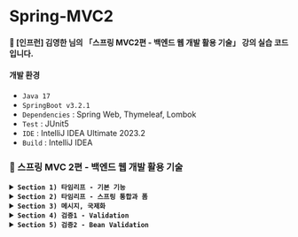 # Spring-MVC2
#### 📣 [인프런] 김영한 님의 「스프링 MVC2편 - 백엔드 웹 개발 활용 기술」 강의 실습 코드입니다.

#### 개발 환경
* `Java 17`
* `SpringBoot v3.2.1`
* `Dependencies` : Spring Web, Thymeleaf, Lombok
* `Test` : JUnit5
* `IDE` : IntelliJ IDEA Ultimate 2023.2
* `Build` : IntelliJ IDEA

### 🍃 스프링 MVC 2편 - 백엔드 웹 개발 활용 기술

<details>

**<summary> `Section 1) 타임리프 - 기본 기능` </summary>**
#### 🌿 타임리프 특징
* 서버 사이드 HTML 렌더링 (SSR)
   * 백엔드 서버에서 HTML을 동적으로 렌더링 하는 용도로 사용 

* 네츄럴 템플릿 (natural templates)
   * 순수 HTML을 그대로 유지하면서 뷰 템플릿 사용 가능 (➡️ 웹 브라우저에서 파일을 직접 열어도 내용을 확인할 수 있고, 서버를 통해 뷰 템플릿을 거쳐 동적으로 변경된 결과도 확인할 수 있음)

* 스프링 통합 지원
   * 스프링과 자연스럽게 통합되고, 스프링의 다양한 기능을 편리하게 사용할 수 있도록 지원 

#### 기본 표현식
* 텍스트 - text, utext
  ##### 1️⃣ HTML의 콘텐츠에 데이터를 출력할 경우
    * `th:text`

  ##### 2️⃣ HTML 콘텐츠 영역 안에서 직접 데이터를 출력할 경우
    * `[[...]]`

  #### ⚠️ HTML 문서는 특수 문자를 기반으로 정의되어 있어 뷰 템플릿으로 HTML 화면을 생성할 때, 특수 문자가 있는 것을 주의해서 사용해야 함

  * Escape
    * HTML에서 사용하는 특수 문자를 ***HTML 엔티티**로 변경하는 것
      * HTML 엔티티 : HTML에 미리 예약된 문자인 HTML 예약어(reserved characters)를 HTML 코드에서 사용하면, 웹 브라우저는 평소와 다른 의미로 해석하게 됨 ➡️ 따라서 HTML 예약어를 기존에 사용하던 의미 그대로 사용하기 위해 별도로 만든 문자셋
  
    * 🌿 타임리프의 `th:text`, `[[...]]` : 기본적으로 이스케이프 제공
      * 예 : `<` ➡️ `&lt;`, `>` ➡️ `&gt;` 
  
  * UnEscape
    * 🌿 타임리프에서 이스케이프 기능을 사용하지 않을 경우
      * `th:text` ➡️ `th:utext`
      * `[[...]]` ➡️ `[(...)]`

  #### 👉 Escape를 기본으로 하고, 꼭 필요할 때만 UnEscape를 사용하자!

* 변수 - SpringEL
  * 🌿 타임리프에서 변수를 사용할 때 : 변수 표현식(`${...}`) ➕ 스프링이 제공하는 표현식(SpringEL) 사용

  #### SpringEL 다양한 표현식 사용
  ##### ✔️ Object
  * `user.username` : `user`의 `username`에 프로퍼티 접근 (`user.getUsername()`)
  * `user['username`]` : 위와 동일
  * `user.getUsername()` : `user`의 `getUsername()` 직접 호출

  ##### ✔️ List
  * `users[0].username` : List에서 첫번째 회원을 찾고, `username`에 프로퍼티 접근 (`list.get(0).getUsername()`)
  * `users[0]['username']` : 위와 동일
  * `users[0].getUsername()` : List에서 첫번째 회원을 찾고 `getUsername()` 직접 호출

  ##### ✔️ Map
  * `userMap['userA']` : Map에서 userA를 찾고, `username`에 프로퍼티 접근 (`map.get("userA").getUsername()`)
  * `userMap['userA']['username']` : 위와 동일
  * `userMap['userA'].getUsername()` :  Map에서 userA를 찾고, `getUsername()` 직접 호출
 
  #### 지역 변수
  * `th:with`
  * 선언한 태그 안에서만 사용 가능
  ```html
  <h1>지역 변수 - (th:with)</h1>
  <div th:with="first=${users[0]}">
   <p>처음 사람의 이름은 <span th:text="${first.username}"></span></p>
  </div>
  ```
    * List에서 첫번째 회원을 찾아 `first`에 담아두고 `username`에 프로퍼티 접근 ➡️ 결과 : 처음 사람의 이름 출력

* 기본 객체
  * 🌿 타임리프에서 제공하는 기본 객체
  * `#` 기호로 시작
    * `#ctx`
    * `#vars`
    * `#locale`
  * 편의 객체도 제공
    * HTTP 요청 파라미터 접근 : param
      * 예) `${param.paramData}` 
    * HTTP 세션 접근 : session
      * 예) `${session.sessionData}` 
    * 스프링 빈 접근 : @
      * 예) `${@helloBean.hello('Spring!')}` 

* 유틸리티 객체와 날짜
  * 유틸리티 객체 : 문자, 숫자, 날짜, URI 등을 편리하게 다루는 객체
    * [타임리프 유틸리티 객체 목록](https://www.thymeleaf.org/doc/tutorials/3.0/usingthymeleaf.html#expression-utility-objects)  

* URL 링크
  * `@{...}`
  ##### ✔️ 단순한 URL
  * `@{/hello}` ➡️ `/hello` 

  ##### ✔️ 쿼리 파라미터
  * `@{/hello(param1=${param1}, param2=${param2})}` ➡️ `/hello?param1=data1&param2=data2`
  * () : 쿼리 파라미터로 처리

  ##### ✔️ 경로 변수
  * `@{/hello/{param1}/{param2}(param1=${param1}, param2=${param2})}` ➡️ `/hello/data1/data2`
  * URL 경로상 변수가 있으면, () 부분은 경로 변수로 처리
    * 경로를 만드는 부분과 데이터가 있는 부분이 분리 되어 있어 유지보수 용이

  ##### ✔️ 경로 변수 + 쿼리 파라미터
  * `@{/hello/{param1}(param1=${param1}, param2=${param2})}` ➡️ `/hello/data1?param2=data2`
  * 경로 변수와 쿼리 파라미터 함께 사용 가능

* 리터럴 (Literals) - 소스 코드상 고정된 값
  * 🌿 타임리프의 리터럴
    * 문자 : `'hello'`
      * 항상 `'` (작은 따옴표)로 감싸야 함
        * BUT, 공백 없이 쭉 이어진다면 작은 따옴표 생략 가능
          ```html
          <li>'hello' + ' world!' = <span th:text="'hello' + ' world!'"></span></li>
          <li>'hello world!' = <span th:text="'hello world!'"></span></li>
          <li>'hello ' + ${data} = <span th:text="'hello ' + ${data}"></span></li>
          <li>리터럴 대체 |hello ${data}| = <span th:text="|hello ${data}|"></span></li>
          ```
    * 숫자 : `10`
    * 참, 거짓 : `true`, `false`
    * null : `null`  

* 연산
  * 산술 연산
    ```html
    <li>10 + 2 = <span th:text="10 + 2"></span></li> // 10 + 2 = 12
    <li>10 % 2 == 0 = <span th:text="10 % 2 == 0"></span></li> // 10 % 2 == 0 = true
    ``` 

  * 비교 연산 : HTML 엔티티 사용
    * `>` ➡️ `(gt)`
    * `<` ➡️ `(lt)`
    * `>=` ➡️ `(ge)`
    * `<=` ➡️ `(le)`
    * `!` ➡️ `not`
    * `==` ➡️ `(eq)`
    * `!=` ➡️ `(neq, ne)`
    ```html
    <li>1 > 10 = <span th:text="1 > 10"></span></li> // 1 > 10 = false
    <li>1 gt 10 = <span th:text="1 gt 10"></span></li> // 1 gt 10 = false
    <li>1 &gt; 10 = <span th:text="1 &gt; 10"></span></li> // 1 &gt; 10 = false
    ``` 

  * 조건식 : 자바 조건식과 유사
    ```html
    <li>(10 % 2 == 0)? '짝수':'홀수' = <span th:text="(10 % 2 == 0)? '짝수':'홀수'"></span></li> // (10 % 2 == 0)? '짝수':'홀수' = 짝수
    ```   

  * Elvis 연산자
    * `?:`
    * `?:`의 왼쪽 객체가 Not-Null ➡️ 그 객체의 값 리턴, Null ➡️ `?:`의 오른쪽 값 리턴 
    ```html
    <li>${data}?: '데이터가 없습니다.' = <span th:text="${data}?: '데이터가 없습니다.'"></span></li> // ${data}?: '데이터가 없습니다.' = Spring!
    <li>${nullData}?: '데이터가 없습니다.' = <span th:text="${nullData}?: '데이터가 없습니다.'"></span></li> // ${nullData}?: '데이터가 없습니다.' = 데이터가 없습니다.
    ```  

  * No-Operation : _인 경우, 마치 타임리프가 실행되지 않는 것처럼 동작 (HTML 내용 그대로 출력 ➡️ HTML 내용이 기본값)
    * `?: _`
    ```html
    <li>${data}?: _ = <span th:text="${data}?: _">데이터가 없습니다.</span></li> // ${data}?: _ = Spring!
    <li>${nullData}?: _ = <span th:text="${nullData}?: _">데이터가 없습니다.</span></li> // ${nullData}?: _ = 데이터가 없습니다.
    ```

* 속성
  * 속성 설정 
    * 🌿 타임리프는 주로 HTML 태그에 `th:*` 속성을 지정하는 방식으로 동작
    * 기존 속성이 있으면 `th:*`로 지정한 속성으로 대체, 기존 속성이 없으면 새로 생성

  * 속성 추가
    * `th:attrappend` : 속성 값 뒤에 값 추가
    * `th:attrprepend` : 속성 값 앞에 값 추가
    * `th:classappend` : class 속성의 적절한 위치에 값 추가

  * checked 처리
    * HTML의 checked 속성 : checked 속성 값과 상관없이 checked라는 속성만 있어도 체크됨 ➡️ 타임리프의 `th:checked` 사용시, 값이 false면 checked 속성 자체를 제거해줌 (체크 처리 ❌)

* 반복
  * 반복 기능
    * `<tr th:each="user : ${users}">`
      * 오른쪽 컬렉션 (`${users}"`)의 값을 하나씩 꺼내 왼쪽 변수(`user`)에 담아 태그 반복 실행
      * `java.util.Iterable`, `java.util.Enumeration`을 구현한 모든 객체에 반복 사용 가능

  * 반복 상태 유지
    * `<tr th:each="user, userStat : ${users}">`
      * 반복에 두번째 파라미터를 설정하여 반복 상태 확인 가능 (두번째 파라미터 생략 가능 ➡️ 생락시 지정한 변수명 ➕ Stat)

  * 반복 상태 유지 기능
      * `index` : 0부터 시작하는 값
      * `count` : 1부터 시작하는 값
      * `size` : 전체 크기
      * `even`, `odd` : 홀수, 짝수 여부 (결괏값 boolean)
      * `first`, `last` : 처음, 마지막 여부 (결괏값 boolean)
      * `current` : 현재 객체 정보
   
* 조건부 평가
##### 🌿 타임리프의 조건식
* `if`, `unless` (↔ `if`)
  * 해당 조건이 맞지 않으면, 태그 자체 렌더링 ❌

* `switch`
  * case에 따른 태그 출력
  * `*` : 조건이 없을 때 사용하는 디폴트
  ```html
  <td th:switch="${user.age}">
    <span th:case="10">10살</span>
    <span th:case="20">20살</span>
    <span th:case="*">기타</span>
  </td>
  ```

* 주석
  ##### 1️⃣ 표준 HTML 주석
  * `<!-- ... -->`
  * 타임리프가 렌더링 하지 않고 그대로 남겨둠

  ##### 2️⃣ 타임리프 파서 주석
  * 한 줄 처리 : `<!--/* ... /-->`
    * 절대경로로 열었을 때, HTML 주석으로 처리하여 웹 브라우저에서 렌더링 ❌
  * 여러 줄 처리 : `<!--/--> ... <!--/-->`
    * 절대경로로 열었을 때, HTML 주석 규칙에 따라 렌더링
  * 타임리프의 진짜 주석 ➡️ 렌더링 해서 주석 부분 제거 

  ##### 3️⃣ 타임리프 프로토타입 주석
  * `<!--/*/ ... /*/-->`
  * 절대경로로 열었을 때, HTML 주석으로 처리하여 웹 브라우저에서 렌더링 ❌
  * 타임리프 렌더링을 거치면, 정상 렌더링

* 블록
  * `th:block`
  * 🌿 타임리프 자체 태그
  * 반복할 태그가 여러 가지일 때 사용하면 편리
  * 렌더링시 `<th:block>` 태그 제거됨
  ```html
  <th:block th:each="user : ${users}">
    <div>
      사용자 이름<span th:text="${userStat.count} + ' ' + ${user.username}"></span>
      사용자 나이<span th:text="${userStat.count} + ' ' + ${user.age}"></span>
    </div>
    <div>
      요약 <span th:text="${user.username} + ' / ' + ${user.age}"></span>
    </div>
  </th:block>
  ```

* 자바스크립트 인라인
  * `<script th:inline="javascript">`
  * 자바스크립트에서 타임리프를 편리하게 사용할 수 있는 기능
  #### 🌿 타임리프에서 제공하는 자바스크립트 인라인 기능
    ##### 1️⃣ 텍스트 렌더링
    * `var username = [[${user.username}]];`
      * 인라인 사용 전 ➡️ `var username = UserA;`
        * `userA`가 변수명으로 사용되어 자바스크립트 오류 발생 (⚠️`UserA is not defined`)  
      * 인라인 사용 후 ➡️ `var username = "UserA";`
        * 문자 타입에 `"` 포함해줌
        * 문제가 될 수 있는 문자가 포함되어 있으면, 이스케이프 처리 

    ##### 2️⃣ 자바스크립트 내추럴 템플릿
    * `var username2 = /*[[${user.username}]]*/ "test username";`
      * 인라인 사용 전 ➡️ `var username2 = /*UserA*/ "test username";`
        * 렌더링 내용 주석 처리 ➡️ 내추럴 템플릿 기능 동작 ❌
      * 인라인 사용 후 ➡️ `var username2 = "UserA";`

    ##### 3️⃣ 객체
    * `var user = [[${user}]];`
      * 인라인 사용 전 ➡️ `var user = BasicController.User(username=UserA, age=10);`
        * 객체의 `toString()` 호출 
      * 인라인 사용 후 ➡️ `var user = {"username":"UserA","age":10};`
        * 객체를 JSON으로 자동 변환 

* 템플릿 조각
  * `th:fragment`
  * 웹 페이지의 상단, 하단 영역 등과 같은 공통 영역을 효율적으로 사용할 수 있도록 제공하는 기능
  * 다른 템플릿의 일부를 조각처럼 가져와서 사용할 수 있음
    * `template/fragment/footer :: copy` :  : `template/fragment/footer.html` 경로에 있는 이름이 `th:fragment="copy"`인 부분을 템플릿 조각으로 가져와서 사용

  #### 🌿 타임리프에서 제공하는 템플릿 조각 기능
    ##### 1️⃣ `th:insert`
    * 현재 태그 내부에 추가

    ##### 2️⃣ `th:replace`
    * 현재 태그 대체

    ##### 3️⃣ 단순 표현식
    * `~{...}`를 사용하는 것이 원칙. BUT, 템플릿 조각을 사용하는 코드가 단순하면 생략 가능
 
    ##### 4️⃣ 파라미터 전달 가능

* 템플릿 레이아웃
  * 코드 조각을 레이아웃에 넘겨서 사용하는 방법

  ##### 1️⃣ `<head>`에 공통으로 사용되는 `css`, `javascript` 같은 정보들을 한 곳에 모아두고 공통으로 사용하되, 각 페이지 별로 필요한 부분을 추가할 수 있도록 제공하는 기능
    * `common_header(~{::title},~{::link})`
      * `::title` : 현재 페이지의 `title` 태그들을 전달
      * `::link` : 현재 페이지의 `link` 태그들을 전달 


  ##### 2️⃣ `<html>` 전체에도 적용 가능

</details>

<details>

**<summary> `Section 2) 타임리프 - 스프링 통합과 폼` </summary>**
##### ♻️「스프링 MVC1편 - 백엔드 웹 개발 핵심 기술」에서 진행한 프로젝트를 타임리프가 지원하는 기능을 사용하여 코드 개선해보기

  #### 스프링과 타임리프의 통합으로 추가되는 기능
  ##### ✔️ 스프링의 SpringEL 문법 통합
  
  ##### ✔️ 스프링 빈 호출 지원
  
  ##### ✔️ 편리한 폼 관리
  * `th:object` : 커맨드 객체 지정
    * `*{...}` : 선택 변수 식, `th:object`에서 선택한 객체에 접근 
  * `th:field`
    * HTML 태그의 `id`, `name`, `value` 속성 자동 생성
  
  ##### ✔️ 폼 컴포넌트 기능
  * `checkbox`
    #### 1. 단일 
      ##### 방법 1️⃣ HTML checkbox
      ```html
      <input type="checkbox" id="open" name="open" class="form-check-input">
      ```
      * 체크박스를 선택한 경우 : `true`
      * 체크박스를 선택하지 않은 경우 : 클라이언트에서 서버로 값 자체를 보내지 않음 (`null`)
        * ⚠️ 체크박스 선택을 수정하려고 할 때, 사용자가 체크되어 있던 값을 체크 해체해도 저장시 아무 값도 넘어가지 않아 값이 오지 않은 것으로 판단하여 변경된 값으로 인식하지 못 할 수도 있음

      ##### 방법 2️⃣ 🌿 타임리프 적용하기
      ```html
      <input type="checkbox" id="open" th:field="*{open}" class="form-check-input">
      ```
      * 체크박스를 선택한 경우 : `true`
        ```html
        <input type="checkbox" id="open" class="form-check-input" name="open" value="true" checked="checked">
        ```
        * `checked` 속성이 자동 생성되면서 체크 유무 확인
      
      * 체크박스를 선택하지 않은 경우 : `false`
        ```html
        <input type="checkbox" id="open" class="form-check-input" name="open" value="true">
        ```
        * `checked` 속성 생성 ❌

    #### 2. 멀티
      ##### Controller
      * `@ModelAttribute`
        * 이 애노테이션이 선언된 메서드를 생성하면, 해당 컨트롤러 내의 모든 매핑 메서드의 `model`에 반환값 자동 전달
        * `@ModelAttribute` 의 매개변수 : Web 계층에서 사용할 변수명

      ##### Web
      * `th:each` : `@ModelAttribute` 의 매개변수를 사용하여 반복문을 돌면서 여러가지 체크박스 생성
      * input 태그의 `th:field` : Entity 필드값
        * `th:value` : param으로 보내야 되기 때문에 map의 key값 사용 ➡️ Entity의 List region에 저장
      * label 태그의 `th:text` : map의 value가 체크박스 이름으로 랜더링
      * `${#ids.prev('...')}` : `each`문 내에 설정된 경우 `index`마다 id가 동적으로 중복 없이 생성되는데, 이 생성된 id를 labal 태그로 가져와서 사용할 수 있도록 함
        * 여기서는 input 태그의 id와 label 태그의 id를 맞춤 

      ```html
      <div th:each="region : ${regions}" class="form-check form-check-inline">
        <input type="checkbox"
               th:field="*{regions}"
               th:value="${region.key}"
               class="form-check-input">
        <label th:for="${#ids.prev('regions')}"
               th:text="${region.value}"
               class="form-check-label"></label>
      </div>
      ```
      
  * `radio button`
    * 멀티 체크박스와 유사
    * 라디오 버튼을 선택한 경우 : 선택한 값 전송
    * 라디오 버튼을 처음에 선택하지 않은 경우 : null
      * 값을 한번 선택하면, 이후 선택하지 않을 수 없음 ➡️ 별도의 hidden 필드 사용할 필요 ❌ 
    ##### Controller
    ```java
    @ModelAttribute("itemTypes")
    public ItemType[] itemTypes() {
     return ItemType.values();
    }
    ```
    * `ItemType.values();` : 해당 ENUM의 모든 정보를 배열로 반환
  
    ##### Web
    ```html
     <div th:each="type : ${itemTypes}" class="form-check form-check-inline">
  	   <input type="radio"
              th:field="*{itemType}"
              th:value="${type.name()}"
              class="form-check-input">
  	   <label th:for="${#ids.prev('itemType')}"
              th:text="${type.description}"
              class="form-check-label"></label>
     </div>
    ```
    * 🌿 타임리프는 model에 ENUM을 담아서 전달하는 대신, 스프링 EL 문법으로 자바 객체 직접 접근도 가능 (권장 ❌)

  * `select box`
    ##### Web
    ```html
     <select th:field="*{deliveryCode}" class="form-select">
  	   <option value="">==배송 방식 선택==</option>
       <option th:each="deliveryCode : ${deliveryCodes}"
               th:value="${deliveryCode.code}"
          	   th:text="${deliveryCode.displayName}"></option>
     </select>
    ```
    * select 태그 사용
    * 선택된 select box에 `selected="selected"` 생성 
  
  ##### ✔️ 스프링의 메시지, 국제화 기능의 편리한 통합
  
  ##### ✔️ 스프링의 검증, 오류 처리 통합
  
  ##### ✔️ 스프링의 변환 서비스 통합(ConversionService)

</details>

<details>

**<summary> `Section 3) 메시지, 국제화` </summary>**
#### 메시지
* 화면에 렌더링 된 text를 변경해야 하는 경우
  * 웹 애플리케이션의 규모가 클수록 변경해야 하는 text 증가 및 직접 파일을 수정하다가 오류가 발생할 수 있음
#### ➡️ 이런 다양한 text들을 별도의 파일에서 관리하도록 하는 메시지
##### [예시]
* `message.properties`라는 메시지 관리용 파일 생성
* HTML 내에서 사용할 데이터를 파일에 선언된 key 값으로 불러서 사용 (`item.itemName`) ➡️ text를 변경해야될 경우, 파일에 선언해준 부분만 변경하면 됨 (🦴 **유지보수 용이 및 일관성 증가**)
```text
item=상품
item.id=상품 ID
item.itemName=상품명
item.price=가격
item.quantity=수량
```


#### 국제화
* 메시지 파일(`message.properties`)을 각 나라별로 별도 관리하여 서비스 국제화
  * 방법 1️⃣ : HTTP accept-language 헤더 값 사용
  * 방법 2️⃣ : 사용자가 직접 언어를 선택하도록 하고, 쿠키 등을 사용하여 처리

#### ⚠️ 기본적인 메시지, 국제화 기능은 Spring이 제공함
  ##### 🌿 타임리프도 스프링이 제공하는 메시지와 국제화 기능을 편리하게 통합하여 제공함


#### 스프링 메시지 소스 설정
  ##### 📍 스프링 빈 등록
  * 스프링이 제공하는 메시지 관리 기능을 사용하려면 `MessageSource`를 Spring Bean에 등록해야함 (➡️ 스프링 부트를 사용하면, 자동으로 등록해줌)
  ```java
    @Bean
    public MessageSource messageSource() {
        ResourceBundleMessageSource messageSource = new ResourceBundleMessageSource();
        messageSource.setBasenames("messages", "errors");
        messageSource.setDefaultEncoding("utf-8");
        return messageSource;
    }
  ```
  * `setBasenames` : 설정 파일 이름 지정
    * `messages`로 지정하면 `messages.properties` 파일을 읽어서 사용
    * 클라이언트가 사용하는 특정 언어가 있을 경우, 그 파일로 대체
    * 여러 파일 한번에 지정 가능 (`messages`, `errors`)
  * `setDefaultEncoding` : 인코딩 정보 지정 
  
  ##### 📍 스프링 부트 메시지 소스 설정
  * `application.properties`에 `basename` 추가 
  ```properties
    spring.messages.basename=messages
  ```
  * 기본값으로 `messages` 라는 파일을 사용하겠다는 의미
  * 클라이언트가 사용하는 특정 언어가 있을 경우, 그 파일로 대체됨


#### 스프링 메시지 소스 사용
  ##### 📍 `MessageSource` 인터페이스
  ```java
    public interface MessageSource {

        @Nullable
        String getMessage(String code, @Nullable Object[] args, @Nullable String defaultMessage, Locale locale);

        String getMessage(String code, @Nullable Object[] args, Locale locale) throws NoSuchMessageException;
    }
  ```

  ##### 📍 기본 메시지 조회 방법
  * code : 메시지 파일에 등록한 변수
  * args : 파일에 설정한 파라미터를 args로 치환
  * locale : 로케일 정보, 정보가 없으면 `basename`에서 설정한 기본 이름 메시지 파일 조회

  ##### 📍 메시지가 없는 경우
  * 파일에 정의되지 않은 코드를 입력할 경우 `NoSuchMessageException` 발생
  
  ##### 📍 기본 메시지
  * `defaultMessage` : 파일에 정의되지 않은 코드를 입력할 경우 기본적으로 나타나는 메시지
    * `args`와 `locale` 사이에 `defaultMessage` 파라미터 설정 가능
   
  ##### 📍 args 매개변수 사용
  * `args` 매개변수를 활용하여 상황에 맞게 message 변형 가능
    * Object 배열로 넘겨주어야 함
    * 배열의 인덱스 번호에 맞게 파라미터 변형
      * `hello.name=안녕 {0}` 
    ```java
       @Test
       void argumentMessage() {
           String result = ms.getMessage("hello.name", new Object[]{"Spring"}, null);
           assertThat(result).isEqualTo("안녕 Spring");
       }
    ```
  
  ##### 📍 국제화
  * locale 정보를 기반으로 국제화 파일 선택
    * `null` : 시스템의 기본 locale 사용
      * 시스템 기본 locale이 ko_KR이면, `messages_ko.properties` 조회 시도 ➡️ 조회 실패 ➡️ `messages.properties` 순으로 조회  
    * `Locale.KOREA` : `messages_ko`를 찾고, 없으면 시스템의 기본 locale 사용 (`basename`을 `messages`로 가정)
    * `Locale.ENGLISH` : `messages_en`을 찾고, 없으면 시스템의 기본 locale 사용 (`basename`을 `messages`로 가정)


#### 웹 애플리케이션에 메시지 및 국제화 적용하기
  ##### 📍 메시지 적용  
  * 타임리프 메시지 표현식 : `#{...}`
    * `...` 에 메시지 코드를 넣어주면, 렌더링 할 때 메시지로 변환
    * 파라미터를 사용할 경우, 괄호 안에 값을 넣어 사용
      * `hello.name=안녕 {0}` 
      ```html
         <p th:text="#{hello.name(${item.itemName})}"></p>
      ```

  ##### 📍 국제화 적용
  * 이미 메시지를 사용하도록 타임리프를 적용했다면, 국제 메시지 파일 생성시 바로 국제화 적용
  * 웹 브라우저의 언어 설정 값을 변경하여 국제화 적용 확인 가능
</details>

<details>

**<summary> `Section 4) 검증1 - Validation` </summary>**
#### 검증 요구사항
  ##### 📍 검증 로직 추가
  * 상품 저장 성공
    * 사용자가 상품 등록 폼에서 정상 범위 데이터를 입력하면 서버에서는 검증 로직이 통과하고, 상품을 저장하고, 상품 상세 화면으로 redirect
  * 상품 저장 실패 
    * 검증에 실패한 경우, 고객에게 다시 상품 등록 폼을 보여주고 어떤 값을 잘못 입력했는지 정보 전달
  
  ##### ⚠️ HTTP 요청이 정상인지 검증하는 것은 컨트롤러의 중요한 역할 중 하나
  ##### 클라이언트 검증과 서버 검증
  * 클라이언트 검증 : 조작이 가능하기 때문에 보안 취약
  * 서버 검증 : 즉각적인 고객 사용성 부족 
    ##### ➡️ 적절히 섞어서 사용하되, 최종적으로 서버 검증 필수


#### V1. 직접 검증 처리하기
  ##### 📍 Controller
  * 어떤 검증에서 오류가 발생했는지 `errors`에 결과 보관
    * `Map<String, String> errors = new HashMap<>();`
  
  * 검증 로직
    * Map을 사용하여 어떤 필드에서 오류가 발생했는지 구분하기 위해 오류가 발생한 필드명을 `key`로, 클라이언트에게 보여줄 메시지를 `value`로 설정
    ```java
       if (!StringUtils.hasText(item.getItemName())) {
           errors.put("itemName", "상품 이름은 필수입니다.");
       }
    ```      

  * 검증 실패 로직
    * 검증에서 오류 메시지가 하나라도 있으면, 오류 메시지 출력을 위해 `model`에 `errors`를 담고 입력 폼이 있는 뷰 템플릿으로 이동 
    ```java
       if (!errors.isEmpty()) {
           model.addAttribute("errors", errors);
           return "validation/v1/addForm";
       }
    ```  

  ##### 📍 Web
  * 오류 메시지
    * `th:if` : 조건문을 사용해 `errors`의 `key`가 있다면, 해당 `value`를 렌더링하여 태그 출력
    ```html
       <div class="field-error" th:if="${errors?.containsKey('itemName')}" th:text="${errors['itemName']}">
           상품명 오류
       </div>
    ```
    ##### 🤔 `errors` 뒤의 물음표는 뭘까?
    * 신규로 등록하는 상황은 `map`을 `model`로 보내지 못했기 때문에 `errors`자체가 null이 됨
      * `errors.containsKey` : null에 .containsKey을 했다는 의미 ➡️ `NullPointerException` 발생
    * `errors?.` : `errors`가 null일 때, null 반환 ➡️ 오류 메시지 출력 ❌ 

  * 필드 오류 처리
    ##### 방법 1️⃣ `th:class`
    * `class`에 조건식을 사용하여 참일 경우, `form-control`과 `field-error` 호출
      * 결과 : `class="form-control field-error”`
    * 조건식을 만족하지 않으면, `form-control` 호출
      * 결과 : `class="form-control”` 
    ```html
       <input type="text" id="itemName" th:field="*{itemName}" th:class="${errors?.containsKey('itemName')} ? 'form-control field-error' : 'form-control'" class="form-control">
    ```

    ##### 방법 2️⃣ `th:classappend`
    * `classappaend`에 조건식을 사용하여 참일 경우, 기존 클래스(`form-control`)에 `field-error` 추가
    * 조건식을 만족하지 않으면, `_`(No-Operation)을 사용해서 기존 클래스(`form-control`)만 호출
    ```html
       <input type="text" th:classappend="${errors?.containsKey('itemName')} ? 'field-error' : _" class="form-control">
    ```

  ##### ✏️ V1의 문제점
  * 코드의 중복
    * 하나의 input 로직에 같은 변수를 계속해서 입력해줘야 함
  * 타입 오류 처리 ❌
    * 타입이 다른 text를 입력할 경우, 예외 처리가 되지 않고 400 에러 발생
    * 클라이언트가 작성한 데이터의 보존을 보장할 수 없어 사용자는 어떤 문제로 오류가 발생했는지 이해하기 어려움

  
#### V2. BindingResult
  ##### 📍 Controller
  * `BindingResult`
    * 스프링에서 제공하는 validation 라이브러리
    * 검증 오류 발생시, 검증 오류 보관
    * `Model`로 넘겨주지 않아도 스프링이 자동 전달
    ##### ⚠️ `BindingResult` 파라미터의 위치는 항상 바인딩 대상이 되는 객체 바로 뒤에 위치해야 한다.

  * `FieldError`
    * `FieldError`에서 제공하는 생성자 두 가지
      ```java
         // 생성자 1
         public FieldError(String objectName, String field, String defaultMessage);

         // 생성자 2
         public FieldError(String objectName, String field, @Nullable Object rejectedValue, boolean bindingFailure, @Nullable String[] codes, @Nullable Object[] arguments, @Nullable String defaultMessage);
      ```   
      * **생성자 1️⃣** : 필드 검증 실패시, text box에 클라이언트가 입력한 데이터 삭제
        * 필드에 오류가 있을 때, `FieldError` 객체를 생성하여 `bindingResult`에 담아둠
          * `objectName` : `@ModelAttribute` 이름
          * `field` : 오류 발생 필드 이름
          * `defaultMessage` : 오류 기본 메시지
        
      * **생성자 2️⃣** : 필드 검증 실패시, text box에 클라이언트가 입력한 **데이터 유지**
        * 필드에 오류가 있을 때, `FieldError` 객체를 생성하여 사용자가 입력한 값을 `rejectedValue`에 담아둠 ➡️ 해당 오류를 `bindingResult`에 담아서 컨트롤러 호출
          * `rejectedValue` : 사용자가 입력한 값(거절된 값)을 저장하는 필드
          * `bindingFailure` : type 오류일 경우 `true` / 검증 실패일 경우 `false` 입력
          * `codes` : 메시지 코드
          * `arguments` : 메시지 코드에서 사용하는 인자

  * `ObjectError`
    ```java
       public ObjectError(String objectName, @Nullable String[] codes, @Nullable Object[] arguments, @Nullable String defaultMessage) {}
    ```
      * 특정 필드를 넘어서는 오류가 있을 때, `ObjectError` 객체를 생성하여 `bindingResult`에 담아둠

  #### ✏️ `BindingResult`는 바인딩 대상이 되는 객체 바로 뒤에 위치하기 때문에 이미 본인이 검증해야하는 객체를 알고 있다! (➡️ 따라서 objectName을 넣어주는 과정 생략 가능)

  ##### 📍 `rejectValue()`, `reject()`
  * `BindingResult`가 제공하는 두 가지 method를 사용하면, Error를 직접 생성하지 않고 깔끔한 검증 오류 가능
  * Field : `rejectValue()` / Object : `reject()`
    ```java
    void rejectValue(@Nullable String field, String errorCode, @Nullable Object[] errorArgs, @Nullable String defaultMessage);
    ```  
     * `field` : 오류 발생 필드 이름
     * `errorCode` : 오류 코드
     * `errorArgs` : 에러 코드에서 사용하는 인자
     * `defaultMessage` : 오류 기본 메시지
  
  ##### 📍 Web
  * `타임리프 - 스프링` 검증 오류 통합 기능
    * `#fields` : `BindingResult`의 타임리프 변수 표현식
    * `th:errors` : 해당 필드에 오류가 있는 경우 태그 출력 (`th:if`와 유사)
    * `th:errorclass` : `th:field`에서 지정한 필드에 오류가 있으면, `class` 정보 추가 (class append와 유사)
  
  * 글로벌 오류 처리
    * if문을 사용하여 글로벌 오류가 있다면, 오류 메시지 렌더링 
    ```html
       <div th:if="${#fields.hasGlobalErrors()}">
           <p class="field-error" th:each="err : ${#fields.globalErrors()}" th:text="${err}">전체 오류 메시지</p>
       </div>
    ```
    
  * 필드 오류 처리
    ```html
       <input type="text" id="itemName" th:field="*{itemName}" th:errorclass="field-error" class="form-control" placeholder="이름을 입력하세요">
       <div class="field-error" th:errors="*{itemName}">
           상품명 오류
       </div>
    ```

  ##### 📍 `@ModelAttribute`에 바인딩 시, 타입 오류가 발생했다면?
  * `BindingResult`가 없는 경우 : 400에러가 발생하면서 오류 페이지로 이동하고 컨트롤러 호출 ❌
  * `BindingResult`가 있는 경우 : 오류 정보를 `BindingResult`에 담고 **컨트롤러 정상 호출**


#### 오류 메시지 일관성 유지
  ##### 📍 문제점
  * 지금까지 구현한 로직의 에러 메시지 : 검증 로직마다 그때그때 개발자가 입력 ➡️ 메시지의 일관성 떨어짐 
    * 🤓 메시지 파일에 에러 메시지를 등록해 일관성 있게 관리해보자 
  
  ##### 1️⃣ 메시지 파일 생성 
  * `errors.properties` 생성 
  ##### 2️⃣ 메시지 설정 추가
  * 스프링 부트가 해당 메시지 파일을 인식할 수 있도록 `application.properties`에 `errors` 설정 추가
    * `spring.messages.basename=messages,errors`
  ##### 3️⃣ 메시지 파일 적용
  * 메시지 코드와 argument 매개변수를 배열로 입력
    * 0번 index가 없다면 1번 index가 출력되는 방식으로 우선순위를 설정할 수 있도록 배열 사용
    * 메시지 코드를 찾지 못하면, 디폴트 메시지 출력
  ```java
      //range.item.price=가격은 {0} ~ {1} 까지 허용합니다.
          new FieldError("item", "price", item.getPrice(), false, new String[]{"range.item.price"}, new Object[]{1000, 1000000}, null)
  ```


#### 오류 코드 설계
  ##### 🤔 오류 코드를 디테일하게 만들어야 할까, 단순하게 만들어야 할까?
  * 오류 코드를 단순하게 만들 경우, 범용성이 좋아 여러 곳에서 사용할 수 있지만 세밀한 메시지 작성 어려움
  * 오류 코드를 자세하게 만들 경우, 범용성은 떨어지지만 세밀한 메시지 작성 가능
  
  ##### 📍 해결 방법 
  * 오류 코드를 단순하게 작성하여 범용적으로 사용하다가, 기존 메시지보다 세밀한 메시지가 필요할 경우 메시지를 단계적으로 작성
    * 단계별로 세밀한 정도를 높혀갈 수 있도록 설계
  * 개발 코드를 별도 수정할 필요 없이 메시지가 담겨 있는 `properties` 파일 수정 만으로도 오류 메시지 관리 가능
  * 스프링은 `MessageCodesResolver`를 통해 위의 기능 제공

  ##### 📍 `MessageCodesResolver`
  * 동작 방식
  ```text
      1. rejectValue() / reject() 호출 (내부에서 `MessageCodesResolver` 사용)
      2. MessageCodesResolver에서 검증 오류 코드로 메시지 코드 생성
      3. new FieldError() 생성하면서 메시지 코드 보관
      4. th:erros에서 메시지 코드로 메시지를 순서대로 찾고, 노출
  ```
  ```java
     MessageCodesResolver codesResolver = new DefaultMessageCodesResolver();
  ```
   
  * 기본 메시지 생성 규칙
    ##### ✔️ ObjectError
    ```text
       1 : code + "." + object name
       2 : code
    ```

    ##### ✔️ FieldError
    ```text
       1 : code + "." + object name + "." + field
       2 : code + "." + field
       3 : code + "." + field type
       4 : code
    ```   


#### 스프링 기본 오류 코드 변경
  ##### 📍 검증 오류 코드 분류
  1. 개발자가 직접 정의한 오류 코드 ➡️ `rejectValue()` 직접 호출
  2. 스프링이 직접 검증 오류에 추가한 오류 코드 (주로 type 오류)

  ##### 📍 type 오류 메시지 처리
  * 스프링은 type 오류가 발생하면 typeMismatch 오류 코드 사용
    ```text
     codes[typeMismatch.item.price,typeMismatch.price,typeMismatch.java.lang.Integer,typeMismatch]
    ```
     * `MessageCodesResolver`의 필드 오류 반환값과 동일한 구조
  * 오류 코드를 메시지 파일에 추가하면, 스프링이 설정한 기본 메시지가 아닌 원하는 메시지 출력 가능
  * `errors.properties`
    ```text
       typeMismatch.java.lang.Integer=숫자를 입력해주세요.
       typeMismatch=타입 오류입니다.
    ```


#### Validator 분리
  ##### 📍 검증 로직 분리
  * 컨트롤러에서 검증 로직이 차지하는 부분은 매우 큼 ➡️ 검증만 담당하는 별도의 클래스(`ItemValidator`)를 생성하여 역할 분리
  * 스프링이 제공하는 검증 인터페이스
    ```java
       public interface Validator {
         boolean supports(Class<?> clazz);
         void validate(Object target, Errors errors);
       }
    ```
    * `supports()` : 해당 검증기 지원 여부 확인
    * `validate(Object target, Errors errors)` : 실질적인 검증 로직이 작동되는 메서드
      * 검증 대상 객체와 `BindingResult`를 변수로 받음 
        * `Errors` : `BindingResult`의 부모 클래스
  * Validator를 상속받아 상황에 맞게 검증 로직 완성

  ##### 📍 Controller 리팩토링
  ##### 1️⃣ 검증기 직접 호출
  * 스프링 빈으로 등록한 검증 담당 클래스 주입 (`ItemValidator`)
  * 별도의 클래스로 분리한 검증 로직 삭제 후, `ItemValidator`의 `validate` 호출
    ```java
       public class ValidationItemControllerV2 {

         private final ItemValidator itemValidator;

         @PostMapping("/add")
         public String addItemV5(@ModelAttribute Item item, BindingResult bindingResult, RedirectAttributes redirectAttributes, Model model) {

           // 검증 로직
           itemValidator.validate(item, bindingResult);

           // 검증 실패 로직

           // 검증 성공 로직
         }
       }
    ```

  ##### 2️⃣ `WebDataBinder` 적용
  * `@InitBinder`
    * 해당 컨트롤러로 url이 매핑 되면, 애노테이션이 선언된 메서드 실행
    * 스프링 내부적으로 생성된 `WebDataBinder`를 매개변수로 받아서 컨트롤러의 매핑 메서드 실행 전, 검증 수행
    ```java
       public class ValidationItemControllerV2 {

         private final ItemValidator itemValidator;

       //-- spring param 바인딩 --//
       @InitBinder
       public void init(WebDataBinder dataBinder) {
           dataBinder.addValidators(itemValidator);
       }
    ```

  * `@Validated` 적용
    * 검증 대상 앞에 `@Validated`를 붙여주면, validator를 직접 호출하지 않아도 검증기 자동 실행
      * `@InitBinder` 메서드에서 `supports()`로 검증할 수 있는 객체를 판별하고, 검증 가능한 로직으로 수행 
    ```java
       public class ValidationItemControllerV2 {

         private final ItemValidator itemValidator;

         @PostMapping("/add")
         public String addItemV6(@Validated @ModelAttribute Item item, BindingResult bindingResult, RedirectAttributes redirectAttributes, Model model) {

           // 검증 실패 로직

           // 검증 성공 로직
         }
       }
    ```
</details>

<details>

**<summary> `Section 5) 검증2 - Bean Validation` </summary>**

#### Bean Validation 소개
  ##### Bean Validation 이란?
  * 검증 로직을 모든 프로젝트에 적용할 수 있도록 공통화하고, 표준화 한 것
  * 애노테이션 하나로 검증 로직 적용 가능


#### Bean Validation 적용
  ##### 의존관계 추가
  ```java
       implementation 'org.springframework.boot:spring-boot-starter-validation'
  ```
  * Spring Boot 
    * 자동으로 Bean Validator 인지
    * 애노테이션을 보고 검증을 수행할 수 있는 `LocalValidatorFactoryBean`을 글로벌 Validator로 등록
    * `@Valid`, `@Validated`를 적용해야 Validator 정상 동작
    * 검증 오류 발생시 `FieldError`, `ObjectError`를 생성하여 `BindingResult`에 담아줌
  
  * 추가되는 라이브러리
    * `jakarta.validation-api` : 특정 구현체에 관계없이 제공되는 표준 인터페이스
    * `hibernate-validator` : 구현체

  ##### 검증 순서
   ##### 1️⃣ `@ModelAttribute` : 각각의 필드 타입 바인딩
   ##### 2️⃣ 바인딩에 성공하면, `BeanValidation` 적용
   ##### 3️⃣ 바인딩에 실패하면, `FieldError` 추가 ➡️ `BeanValidation` 적용 ❌


#### Bean Validation 에러 코드
  ##### 🤔 `Bean Validation`이 기본으로 제공하는 오류 메시지를 변경하고 싶으면 어떻게 해야 할까?
  * ➡️ `Bean Validation`을 적용하고, `bindingResult`에 등록된 검증 오류 코드를 살펴보면 **오류 코드가 애노테이션 이름으로 등록**되는 것을 알 수 있음
  * 예시 
    * `@NotBlank`
    ```text
       NotBlank.item.itemName
       NotBlank.itemName
       NotBlank.item.java.lang.String
       NotBlank
    ```
    
  ##### 메시지 등록
  * `errors.properties`에 메시지를 등록하여 오류 메시지 변경
    ```text
       NotBlank={0} 공백X // {0} : 필드명
    ```
  
  ##### `Bean Validation` 메시지 우선 순위 
   ##### 1️⃣순위 - 생성된 메시지 코드 순서대로 `messageSource`에서 메시지 찾기
   ##### 2️⃣순위 - 메시지 코드를 찾지 못하면, 애노테이션의 `message` 속성 사용
   ##### 3️⃣순위 - 애노테이션 속성도 찾지 못한 경우, 라이브러리가 제공하는 기본 값 사용


#### Bean Validation - 오브젝트 오류
  ##### 방법1️⃣ `@ScriptAssert()`
  * 검증 기능이 해당 객체의 범위를 넘어서는 경우 대응 어려움
  * 제약이 많고 복잡함
  ```java
     @Data
     @ScriptAssert(lang = "javascript", script = "_this.price * _this.quantity >= 10000")
     public class Item {}
  ```

  ##### 방법2️⃣ 직접 자바 코드 작성
  * 오브젝트 오류 관련 부분만 직접 자바 코드로 작성 (권장)
  ```java
     if (item.getPrice() != null && item.getQuantity() != null) {
         int resultPrice = item.getPrice() * item.getQuantity();
         if (resultPrice < 10000) {
             bindingResult.reject("totalPriceMin", new Object[]{10000,
 resultPrice}, null);
         }
     }
  ```

#### 🤔 BeanValidation을 등록 뿐만 아니라 수정에도 적용하고자 한다. 만약 등록과 수정의 요구사항이 다르면 어떻게 처리해야 할까?
  ##### 방법1️⃣ groups 
  * 등록시 검증할 기능과 수정시 검증할 기능을 각각 그룹으로 나누어 적용
  * `@Validaed`가 제공하는 기능 (`@Valid` 제공 ❌)

  ##### 방법2️⃣ Form 전송 객체 분리 (권장)
</details>
